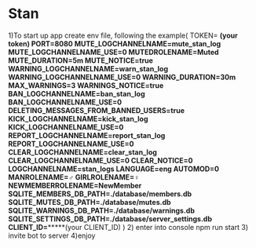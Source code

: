 # Stan
1)To start up app create env file, following the example(
TOKEN= ******(your token)
PORT=8080
MUTE_LOGCHANNELNAME=mute_stan_log
MUTE_LOGCHANNELNAME_USE=0
MUTEDROLENAME=Muted
MUTE_DURATION=5m
MUTE_NOTICE=true
WARNING_LOGCHANNELNAME=warn_stan_log
WARNING_LOGCHANNELNAME_USE=0
WARNING_DURATION=30m
MAX_WARNINGS=3
WARNINGS_NOTICE=true
BAN_LOGCHANNELNAME=ban_stan_log
BAN_LOGCHANNELNAME_USE=0
DELETING_MESSAGES_FROM_BANNED_USERS=true
KICK_LOGCHANNELNAME=kick_stan_log
KICK_LOGCHANNELNAME_USE=0
REPORT_LOGCHANNELNAME=report_stan_log
REPORT_LOGCHANNELNAME_USE=0
CLEAR_LOGCHANNELNAME=clear_stan_log
CLEAR_LOGCHANNELNAME_USE=0
CLEAR_NOTICE=0
LOGCHANNELNAME=stan_logs
LANGUAGE=eng
AUTOMOD=0
MANROLENAME=♂
GIRLROLENAME=♀
NEWMEMBERROLENAME=NewMember
SQLITE_MEMBERS_DB_PATH=./database/members.db
SQLITE_MUTES_DB_PATH=./database/mutes.db
SQLITE_WARNINGS_DB_PATH=./database/warnings.db
SQLITE_SETTINGS_DB_PATH=./database/server_settings.db
CLIENT_ID=***********(your CLIENT_ID)
)
2) enter into console npm run start
3) invite bot to server
4)enjoy
